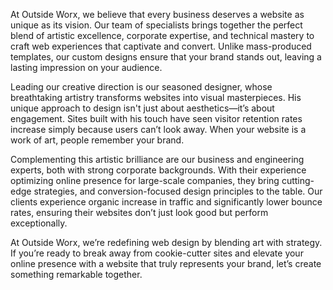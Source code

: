 At Outside Worx, we believe that every business deserves a website as unique as its vision. Our team of specialists brings together the perfect blend of artistic excellence, corporate expertise, and technical mastery to craft web experiences that captivate and convert. Unlike mass-produced templates, our custom designs ensure that your brand stands out, leaving a lasting impression on your audience.

Leading our creative direction is our seasoned designer, whose breathtaking artistry transforms websites into visual masterpieces. His unique approach to design isn't just about aesthetics—it’s about engagement. Sites built with his touch have seen visitor retention rates increase simply because users can’t look away. When your website is a work of art, people remember your brand.

Complementing this artistic brilliance are our business and engineering experts, both with strong corporate backgrounds. With their experience optimizing online presence for large-scale companies, they bring cutting-edge strategies, and conversion-focused design principles to the table. Our clients experience organic increase in traffic and significantly lower bounce rates, ensuring their websites don’t just look good but perform exceptionally.

At Outside Worx, we’re redefining web design by blending art with strategy. If you’re ready to break away from cookie-cutter sites and elevate your online presence with a website that truly represents your brand, let’s create something remarkable together.
